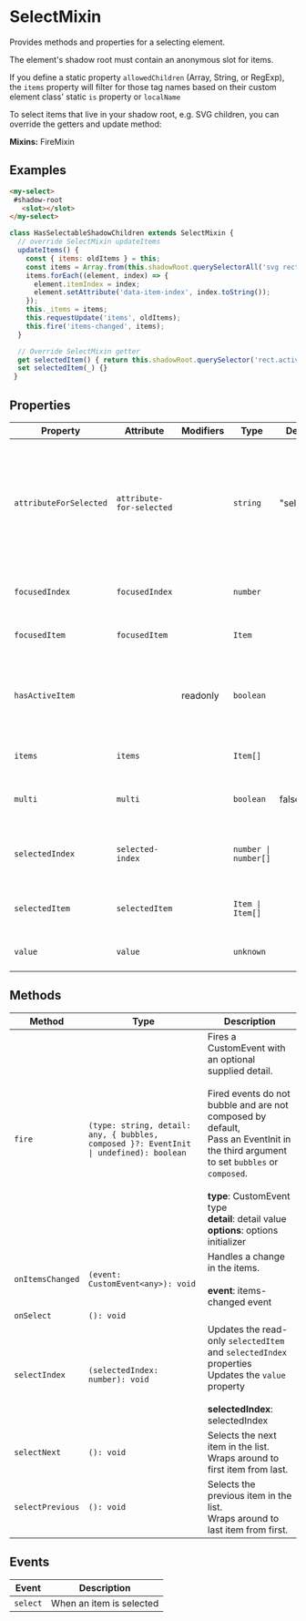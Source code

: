 # SelectMixin

Provides methods and properties for a selecting element.

The element's shadow root must contain an anonymous slot for items.

If you define a static property `allowedChildren` (Array, String, or RegExp), the `items`
property will filter for those tag names based on their custom element class' static `is` property
or `localName`

To select items that live in your shadow root, e.g. SVG children, you can override the
getters and update method:

**Mixins:** FireMixin

## Examples

```html
<my-select>
 #shadow-root
   <slot></slot>
</my-select>
```

```js
class HasSelectableShadowChildren extends SelectMixin {
  // override SelectMixin updateItems
  updateItems() {
    const { items: oldItems } = this;
    const items = Array.from(this.shadowRoot.querySelectorAll('svg rect'));
    items.forEach((element, index) => {
      element.itemIndex = index;
      element.setAttribute('data-item-index', index.toString());
    });
    this._items = items;
    this.requestUpdate('items', oldItems);
    this.fire('items-changed', items);
  }

  // Override SelectMixin getter
  get selectedItem() { return this.shadowRoot.querySelector('rect.active'); }
  set selectedItem(_) {}
 }
```

## Properties

| Property               | Attribute                | Modifiers | Type                 | Default    | Description                                      |
|------------------------|--------------------------|-----------|----------------------|------------|--------------------------------------------------|
| `attributeForSelected` | `attribute-for-selected` |           | `string`             | "selected" | The boolean attribute on items which, when present, indicates that the item is selected. |
| `focusedIndex`         | `focusedIndex`           |           | `number`             |            | The index of the focused item                    |
| `focusedItem`          | `focusedItem`            |           | `Item`               |            | The focused item                                 |
| `hasActiveItem`        |                          | readonly  | `boolean`            |            | Whether one of the items is the active element (i.e. focused) |
| `items`                | `items`                  |           | `Item[]`             |            | The selectable items                             |
| `multi`                | `multi`                  |           | `boolean`            | false      | Whether multiple selections are allowed          |
| `selectedIndex`        | `selected-index`         |           | `number \| number[]` |            | The currently selected item's index              |
| `selectedItem`         | `selectedItem`           |           | `Item \| Item[]`     |            | The currently selected Item                      |
| `value`                | `value`                  |           | `unknown`            |            | Selected Item's Value                            |

## Methods

| Method           | Type                                             | Description                                      |
|------------------|--------------------------------------------------|--------------------------------------------------|
| `fire`           | `(type: string, detail: any, { bubbles, composed }?: EventInit \| undefined): boolean` | Fires a CustomEvent with an optional supplied detail.<br /><br />Fired events do not bubble and are not composed by default,<br />Pass an EventInit in the third argument to set `bubbles` or `composed`.<br /><br />**type**: CustomEvent type<br />**detail**: detail value<br />**options**: options initializer |
| `onItemsChanged` | `(event: CustomEvent<any>): void`                | Handles a change in the items.<br /><br />**event**: items-changed event |
| `onSelect`       | `(): void`                                       |                                                  |
| `selectIndex`    | `(selectedIndex: number): void`                  | Updates the read-only `selectedItem` and `selectedIndex` properties<br />Updates the `value` property<br /><br />**selectedIndex**: selectedIndex |
| `selectNext`     | `(): void`                                       | Selects the next item in the list.<br />Wraps around to first item from last. |
| `selectPrevious` | `(): void`                                       | Selects the previous item in the list.<br />Wraps around to last item from first. |

## Events

| Event    | Description              |
|----------|--------------------------|
| `select` | When an item is selected |
